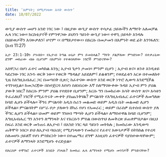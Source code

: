 ```yaml
---
title: 'እምነት; በሚያነጻው እሳት ውስጥ'
date: 18/07/2022
---
```


ውጊያ ውስጥ መሆን አንድ ነገር ነው ፤ በዚያው ውጊያ ውስጥ ተሳታፊ ኃይሎችን ለማየት አለመቻል ሌላ ነገር ነው። ክርስቲያኖች የምንዋጋው ይህንን ዓይነት ውጊያ ነው። ተዋጊ ኃይላት እንዳሉ በህይወታችን እናውቃለን፤ ሆኖም ‹‹ በማይታየው›› በእርሱ በመታመን በእምነት ወደ ፊት እንገፋለን: (እብ 11:27)

`ኢዮ 23:1-10ን ያንብቡ። የኢዮብ ትግል ሁኔታ ምን ይመስላል? ማየት ያልቻለው ምንድነው? በተቃራኒው ደግሞ መከራው ብዙ ቢሆንም በእምነት የተቀበላቸው ነገሮች ምንድናቸው?`

አስቸጋሪ በሆነ ፈተና መካከል እንኳ; ኢዮብ ጌታን ታመነ። ምንም ቢሆን ; ኢዮብ ጸና። ጸንቶ እንዲቆይ ካደረገው ነገር አንዱ ወርቅ ነው። የወርቅ ሜዳልያ አይደለም፤ ይልቁንም; የወደፊቱን አርቆ በተመለከተ ጊዜ ከእግዚአብሔር ጋር በመጣበቅ ቢጸና; ከፈተናው ውስጥ እንደ ወርቅ ነጥሮ ሊወጣ እንደሚችል ተገንዝቧል። ከመጋረጃው በስተጀርባ እየሆነ ስለነበረው እኛ ስለማናውቀው ጉዳይ ኢዮብ ምን ያህል ያውቅ ነበር? ከእርሱ ምንም ያህል የተደበቀ ቢሆንም; እርሱ ግን በመከራው እሳት ውስጥ ጸና። እሳቱን ትፈራለህ? ነገሮች የሚፈጥሩት ሙቀት ያስጨንቅሃል? ምናልባት የእግዚአብሔር ፈተናዎች ለመግለጽ ከባድ ሊሆኑ ይችላሉ። ችግሩ ምናልባት አዲስ ስራን መልመድ ወይም አዲስ ቤት መልመድ ሊሆን ይችላል። ምናልባትም በሥራ ቦታ ያለውን ሸካራ የሆነ የአመራር ; ወይም በራስዎ ቤተሰብ ውስጥ ያለ ችግር ሊሆን ይችላል። ህመም ወይም ገንዘብ ማጣት ሊሆን ይችላል። ለማስተዋል ከባድ ቢሆንም; እግዚአብሔር ግን አንተን ለማንጻት እና የእርሱን ምስል በውስጥህ ለመቅረጽ ይጠቀምበታል። በዚህ ስፍራ እንደ ወርቅ መንጠሩ ለኢዮብ ፤ በአንድ ነገር ላይ ዓይኑን መትከሉ ; ከመከራው እንዲወጣ ጠቅሞት ነበር። ይህ ለኢዮብ ባህሪይ; የሚያነጻውን የመከራና የፈተና እውነታዎች በትክክል የተረዳ ስለመሆኑ ኃይለኛ የሆነ ምስክርነት ነው። በተጨማሪ ደግሞ እነዚህን ፈተናዎች ባያስተውላቸውም; ፈተናዎች ለማንጻት እንደሚሆኑ ተረድቷል።

`በእርሰዎ ተሞክሮ ፈተናዎች እንዴት ያነጻሉ? ከመከራ ሌላ ለማንጻት የሚሆኑ መንገዶች ምንድናቸው?`